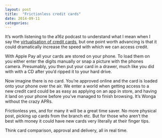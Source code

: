 ```yaml
---
layout: post
title:  "Frictionless credit cards"
date: 2014-09-11  
categories:
---
```

It’s worth listening to the a16z podcast to understand what I mean when I say the [virtualisation of credit cards](http://a16z.com/2014/09/09/a16z-podcast-apple-takes-on-payments-and-your-wrist/), but one point worth advancing is that it could dramatically increase the speed with which we can access credit.

With Apple Pay all your cards are stored on your phone. To load them on you either enter the digits manually or snap a picture with the phones camera. Presumably, you then put your card in a drawer, much like you did with with a CD after you’d ripped it to your hard drive.

Now imagine there is no card. You’re approved online and the card is loaded onto your phone over the air. We enter a world when getting access to a new credit card could be as easy as applying on an app in store, and having it land on your phone before you’ve managed to finish browsing. It’s Wonga without the crazy APRs.

Frictionless yes, and for many it will be a great time saver. No more physical post, picking up cards from the branch etc. But for those who aren’t the best with money it could have new cards very literally at their finger tips.

Think card comparison, approval and delivery, all in real time.

